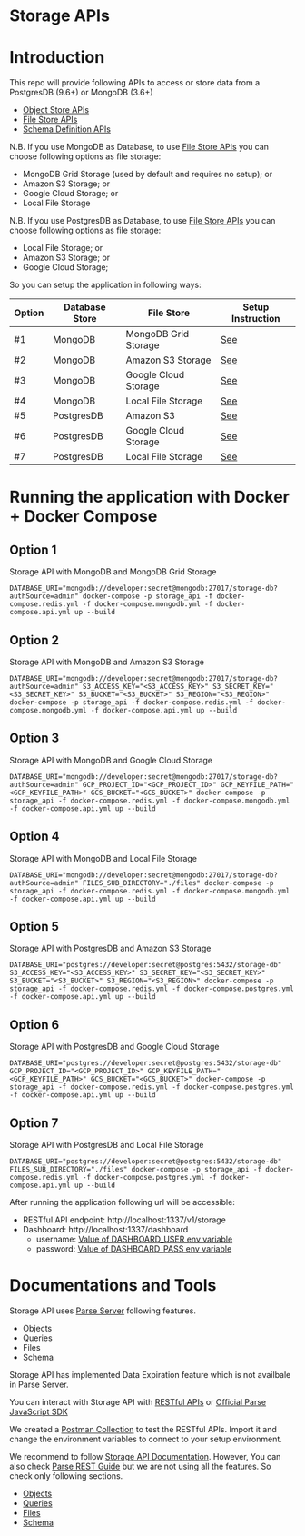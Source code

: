 # Storage APIs

# Introduction
This repo will provide following APIs to access or store data from a PostgresDB (9.6+) or MongoDB (3.6+)
* [Object Store APIs](http://storage-docs.pharmaledger.eu/#object-store-apis)
* [File Store APIs](http://storage-docs.pharmaledger.eu/#file-store-apis)
* [Schema Definition APIs](http://storage-docs.pharmaledger.eu/#schema-definition-apis)


N.B. If you use MongoDB as Database, to use [File Store APIs](http://storage-docs.pharmaledger.eu/#file-store-apis) you can choose following options as file storage:

* MongoDB Grid Storage (used by default and requires no setup); or
* Amazon S3 Storage; or
* Google Cloud Storage; or
* Local File Storage

N.B. If you use PostgresDB as Database, to use [File Store APIs](http://storage-docs.pharmaledger.eu/#file-store-apis) you can choose following options as file storage:

* Local File Storage; or
* Amazon S3 Storage; or
* Google Cloud Storage;

So you can setup the application in following ways:

| Option        | Database Store | File Store           | Setup Instruction
| ------------- | -------------  | -------------        | -------------
| #1            | MongoDB        | MongoDB Grid Storage | [See](#option-1)
| #2            | MongoDB        | Amazon S3 Storage    | [See](#option-2)
| #3            | MongoDB        | Google Cloud Storage | [See](#option-3)
| #4            | MongoDB        | Local File Storage   | [See](#option-4)
| #5            | PostgresDB     | Amazon S3            | [See](#option-5)
| #6            | PostgresDB     | Google Cloud Storage | [See](#option-6)
| #7            | PostgresDB     | Local File Storage   | [See](#option-7)

# Running the application with Docker + Docker Compose

## Option 1
Storage API with MongoDB and MongoDB Grid Storage

```shell
DATABASE_URI="mongodb://developer:secret@mongodb:27017/storage-db?authSource=admin" docker-compose -p storage_api -f docker-compose.redis.yml -f docker-compose.mongodb.yml -f docker-compose.api.yml up --build
```

## Option 2
Storage API with MongoDB and Amazon S3 Storage

```shell
DATABASE_URI="mongodb://developer:secret@mongodb:27017/storage-db?authSource=admin" S3_ACCESS_KEY="<S3_ACCESS_KEY>" S3_SECRET_KEY="<S3_SECRET_KEY>" S3_BUCKET="<S3_BUCKET>" S3_REGION="<S3_REGION>" docker-compose -p storage_api -f docker-compose.redis.yml -f docker-compose.mongodb.yml -f docker-compose.api.yml up --build
```

## Option 3
Storage API with MongoDB and Google Cloud Storage

```shell
DATABASE_URI="mongodb://developer:secret@mongodb:27017/storage-db?authSource=admin" GCP_PROJECT_ID="<GCP_PROJECT_ID>" GCP_KEYFILE_PATH="<GCP_KEYFILE_PATH>" GCS_BUCKET="<GCS_BUCKET>" docker-compose -p storage_api -f docker-compose.redis.yml -f docker-compose.mongodb.yml -f docker-compose.api.yml up --build
```

## Option 4
Storage API with MongoDB and Local File Storage

```shell
DATABASE_URI="mongodb://developer:secret@mongodb:27017/storage-db?authSource=admin" FILES_SUB_DIRECTORY="./files" docker-compose -p storage_api -f docker-compose.redis.yml -f docker-compose.mongodb.yml -f docker-compose.api.yml up --build
```

## Option 5
Storage API with PostgresDB and Amazon S3 Storage

```shell
DATABASE_URI="postgres://developer:secret@postgres:5432/storage-db" S3_ACCESS_KEY="<S3_ACCESS_KEY>" S3_SECRET_KEY="<S3_SECRET_KEY>" S3_BUCKET="<S3_BUCKET>" S3_REGION="<S3_REGION>" docker-compose -p storage_api -f docker-compose.redis.yml -f docker-compose.postgres.yml -f docker-compose.api.yml up --build
```

## Option 6
Storage API with PostgresDB and Google Cloud Storage

```shell
DATABASE_URI="postgres://developer:secret@postgres:5432/storage-db" GCP_PROJECT_ID="<GCP_PROJECT_ID>" GCP_KEYFILE_PATH="<GCP_KEYFILE_PATH>" GCS_BUCKET="<GCS_BUCKET>" docker-compose -p storage_api -f docker-compose.redis.yml -f docker-compose.postgres.yml -f docker-compose.api.yml up --build
```

## Option 7
Storage API with PostgresDB and Local File Storage

```shell
DATABASE_URI="postgres://developer:secret@postgres:5432/storage-db" FILES_SUB_DIRECTORY="./files" docker-compose -p storage_api -f docker-compose.redis.yml -f docker-compose.postgres.yml -f docker-compose.api.yml up --build
```

After running the application following url will be accessible:

* RESTful API endpoint: http://localhost:1337/v1/storage
* Dashboard: http://localhost:1337/dashboard
    * username: [Value of DASHBOARD_USER env variable](api/.env#L9)
    * password: [Value of DASHBOARD_PASS env variable](api/.env#L10)

# Documentations and Tools
Storage API uses [Parse Server](https://docs.parseplatform.org/parse-server/guide/) following features.
* Objects
* Queries
* Files
* Schema

Storage API has implemented Data Expiration feature which is not availbale in Parse Server.

You can interact with Storage API with [RESTful APIs](http://storage-docs.pharmaledger.eu) or [Official Parse JavaScript SDK](https://docs.parseplatform.org/js/guide/)

We created a [Postman Collection](https://www.getpostman.com/collections/51c483fe9b294a6183a8) to test the RESTful APIs. Import it and change the environment variables to connect to your setup environment.

We recommend to follow [Storage API Documentation](http://storage-docs.pharmaledger.eu). However, You can also check [Parse REST Guide](https://docs.parseplatform.org/rest/guide/) but we are not using all the features. So check only following sections.

* [Objects](https://docs.parseplatform.org/rest/guide/#objects)
* [Queries](https://docs.parseplatform.org/rest/guide/#queries)
* [Files](https://docs.parseplatform.org/rest/guide/#files)
* [Schema](https://docs.parseplatform.org/rest/guide/#schema)